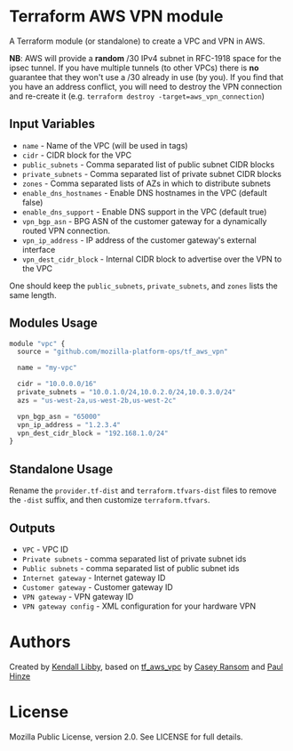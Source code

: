 Terraform AWS VPN module
========================

A Terraform module (or standalone) to create a VPC and VPN in AWS.

**NB**: AWS will provide a **random** /30 IPv4 subnet in RFC-1918 space for the ipsec tunnel.
If you have multiple tunnels (to other VPCs) there is **no** guarantee that they won't use a /30
already in use (by you). If you find that you have an address conflict, you will need to destroy
the VPN connection and re-create it (e.g. `terraform destroy -target=aws_vpn_connection`)

Input Variables
---------------
- `name` - Name of the VPC (will be used in tags)
- `cidr` - CIDR block for the VPC
- `public_subnets` - Comma separated list of public subnet CIDR blocks
- `private_subnets` - Comma separated list of private subnet CIDR blocks
- `zones` - Comma separated lists of AZs in which to distribute subnets
- `enable_dns_hostnames` - Enable DNS hostnames in the VPC (default false)
- `enable_dns_support` - Enable DNS support in the VPC (default true)
- `vpn_bgp_asn` -  BPG ASN of the customer gateway for a dynamically routed VPN connection.
- `vpn_ip_address` - IP address of the customer gateway's external interface
- `vpn_dest_cidr_block` - Internal CIDR block to advertise over the VPN to the VPC

One should keep the `public_subnets`, `private_subnets`, and
`zones` lists the same length.

Modules Usage
-------------

```js
module "vpc" {
  source = "github.com/mozilla-platform-ops/tf_aws_vpn"

  name = "my-vpc"

  cidr = "10.0.0.0/16"
  private_subnets = "10.0.1.0/24,10.0.2.0/24,10.0.3.0/24"
  azs = "us-west-2a,us-west-2b,us-west-2c"

  vpn_bgp_asn = "65000"
  vpn_ip_address = "1.2.3.4"
  vpn_dest_cidr_block = "192.168.1.0/24"
}
```

Standalone Usage
----------------
Rename the `provider.tf-dist` and `terraform.tfvars-dist` files to remove the `-dist` suffix, and then
customize `terraform.tfvars`.


Outputs
-------
- `VPC` - VPC ID
- `Private subnets` - comma separated list of private subnet ids
- `Public subnets` - comma separated list of public subnet ids
- `Internet gateway` - Internet gateway ID
- `Customer gateway` - Customer gateway ID
- `VPN gateway` - VPN gateway ID
- `VPN gateway config` - XML configuration for your hardware VPN


Authors
=======

Created by [Kendall Libby](https://github.com/klibby), based on [tf_aws_vpc](https://github.com/terraform-community-modules/tf_aws_vpc) by [Casey Ransom](https://github.com/cransom) and [Paul Hinze](https://github.com/phinze)

License
=======
Mozilla Public License, version 2.0. See LICENSE for full details.


